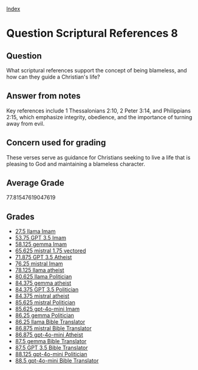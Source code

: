 
[Index](../../index.md)
# Question Scriptural References 8
## Question
What scriptural references support the concept of being blameless, and how can they guide a Christian's life?

## Answer from notes
Key references include 1 Thessalonians 2:10, 2 Peter 3:14, and Philippians 2:15, which emphasize integrity, obedience, and the importance of turning away from evil.

## Concern used for grading
These verses serve as guidance for Christians seeking to live a life that is pleasing to God and maintaining a blameless character.

## Average Grade
77.81547619047619

## Grades
 * [27.5 llama Imam](../answers/llama_Imam/Scriptural_References_8.md)
 * [53.75 GPT 3.5 Imam](../answers/GPT_3.5_Imam/Scriptural_References_8.md)
 * [58.125 gemma Imam](../answers/gemma_Imam/Scriptural_References_8.md)
 * [65.625 mistral 1.75 vectored](../answers/mistral_1.75_vectored/Scriptural_References_8.md)
 * [71.875 GPT 3.5 Atheist](../answers/GPT_3.5_Atheist/Scriptural_References_8.md)
 * [76.25 mistral Imam](../answers/mistral_Imam/Scriptural_References_8.md)
 * [78.125 llama atheist](../answers/llama_atheist/Scriptural_References_8.md)
 * [80.625 llama Politician](../answers/llama_Politician/Scriptural_References_8.md)
 * [84.375 gemma atheist](../answers/gemma_atheist/Scriptural_References_8.md)
 * [84.375 GPT 3.5 Politician](../answers/GPT_3.5_Politician/Scriptural_References_8.md)
 * [84.375 mistral atheist](../answers/mistral_atheist/Scriptural_References_8.md)
 * [85.625 mistral Politician](../answers/mistral_Politician/Scriptural_References_8.md)
 * [85.625 gpt-4o-mini Imam](../answers/gpt-4o-mini_Imam/Scriptural_References_8.md)
 * [86.25 gemma Politician](../answers/gemma_Politician/Scriptural_References_8.md)
 * [86.25 llama Bible Translator](../answers/llama_Bible_Translator/Scriptural_References_8.md)
 * [86.875 mistral Bible Translator](../answers/mistral_Bible_Translator/Scriptural_References_8.md)
 * [86.875 gpt-4o-mini Atheist](../answers/gpt-4o-mini_Atheist/Scriptural_References_8.md)
 * [87.5 gemma Bible Translator](../answers/gemma_Bible_Translator/Scriptural_References_8.md)
 * [87.5 GPT 3.5 Bible Translator](../answers/GPT_3.5_Bible_Translator/Scriptural_References_8.md)
 * [88.125 gpt-4o-mini Politician](../answers/gpt-4o-mini_Politician/Scriptural_References_8.md)
 * [88.5 gpt-4o-mini Bible Translator](../answers/gpt-4o-mini_Bible_Translator/Scriptural_References_8.md)

